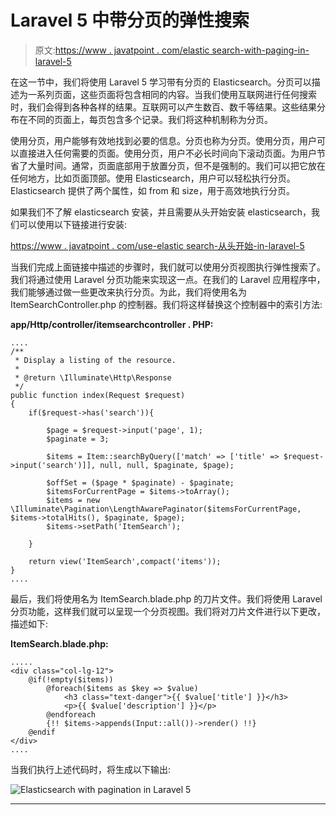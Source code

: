 # Laravel 5 中带分页的弹性搜索

> 原文:[https://www . javatpoint . com/elastic search-with-paging-in-laravel-5](https://www.javatpoint.com/elasticsearch-with-pagination-in-laravel-5)

在这一节中，我们将使用 Laravel 5 学习带有分页的 Elasticsearch。分页可以描述为一系列页面，这些页面将包含相同的内容。当我们使用互联网进行任何搜索时，我们会得到各种各样的结果。互联网可以产生数百、数千等结果。这些结果分布在不同的页面上，每页包含多个记录。我们将这种机制称为分页。

使用分页，用户能够有效地找到必要的信息。分页也称为分页。使用分页，用户可以直接进入任何需要的页面。使用分页，用户不必长时间向下滚动页面。为用户节省了大量时间。通常，页面底部用于放置分页，但不是强制的。我们可以把它放在任何地方，比如页面顶部。使用 Elasticsearch，用户可以轻松执行分页。Elasticsearch 提供了两个属性，如 from 和 size，用于高效地执行分页。

如果我们不了解 elasticsearch 安装，并且需要从头开始安装 elasticsearch，我们可以使用以下链接进行安装:

[https://www . javatpoint . com/use-elastic search-从头开始-in-laravel-5](https://www.javatpoint.com/use-elasticsearch-from-scratch-in-laravel-5)

当我们完成上面链接中描述的步骤时，我们就可以使用分页视图执行弹性搜索了。我们将通过使用 Laravel 分页功能来实现这一点。在我们的 Laravel 应用程序中，我们能够通过做一些更改来执行分页。为此，我们将使用名为 ItemSearchController.php 的控制器。我们将这样替换这个控制器中的索引方法:

**app/Http/controller/itemsearchcontroller . PHP:**

```
....
/**
 * Display a listing of the resource.
 *
 * @return \Illuminate\Http\Response
 */
public function index(Request $request)
{
    if($request->has('search')){

        $page = $request->input('page', 1);
        $paginate = 3;

        $items = Item::searchByQuery(['match' => ['title' => $request->input('search')]], null, null, $paginate, $page);

        $offSet = ($page * $paginate) - $paginate;
        $itemsForCurrentPage = $items->toArray();  
        $items = new \Illuminate\Pagination\LengthAwarePaginator($itemsForCurrentPage, $items->totalHits(), $paginate, $page);
        $items->setPath('ItemSearch');

	}

    return view('ItemSearch',compact('items'));
}
....

```

最后，我们将使用名为 ItemSearch.blade.php 的刀片文件。我们将使用 Laravel 分页功能，这样我们就可以呈现一个分页视图。我们将对刀片文件进行以下更改，描述如下:

**ItemSearch.blade.php:**

```
.....
<div class="col-lg-12">
	@if(!empty($items))
		@foreach($items as $key => $value)
			<h3 class="text-danger">{{ $value['title'] }}</h3>
			<p>{{ $value['description'] }}</p>
		@endforeach
		{!! $items->appends(Input::all())->render() !!}
	@endif
</div>
....

```

当我们执行上述代码时，将生成以下输出:

![Elasticsearch with pagination in Laravel 5](../Images/ab944b0264dcd6315f981b3ccc384d57.png)

* * *